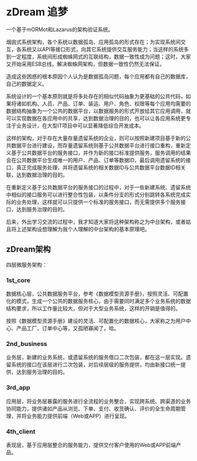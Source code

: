 # zDream 追梦
一个基于mORMot和Lazarus的架构验证系统。

烟囱式系统架构，各个系统以数据孤岛、应用孤岛的形式存在；为实现系统间交互，各系统又以API等接口形式，向其它系统提供交互服务能力；当这样的系统多到一定程度，系统间形成蜘蛛网式的互联结构，数据一致性成为问题；这时，大家又开始采用ESB总线，解决蜘蛛网架构，但数据一致性仍然无法保证。

造成这些困惑的根本原因个人认为是数据孤岛问题，每个应用都有自己的数据库，自己的数据定义。

系统设计的一个基本原则就是将多处存在的相似代码抽象为更基础的公共代码，如果将诸如机构、人员、产品、订单、装运、用户、角色、权限等每个应用均需要的数据结构抽象为一个公共的数据平台，以数据服务的形式开放给其它应用调用，就可以实现数据在各应用中的共享，达到数据治理的目的，也可以让各应用系统更专注于业务设计，在大型IT项目中可以显著降低综合开发成本。

这样的架构，对于存在大量存量遗留系统的企业，则可以按照新建项目基于新的公共数据平台进行建设，而存量遗留系统则基于公共数据平台进行接口重构，重新定义基于公共数据平台的服务接口，并作为新的接口标准提供服务，服务调用的结果会在公共数据平台生成唯一的用户、产品、订单等数据ID，最后调用遗留系统的接口，真正完成服务处理，并将遗留系统的相关数据ID与公共数据平台数据ID相关联，达到数据治理的目的。

在重新定义基于公共数据平台的服务接口的过程中，对于一些新建系统、遗留系统中相似的接口服务可以进行整合性包装，以条件分支的形式分别跳转各系统完成实际的业务处理，这样就可以只提供一个标准的服务接口，而无需提供多个服务接口，达到服务治理的目的。

后来，外出学习交流的过程中，我才知道大家将这种架构称之为中台架构，或者姑且将上述架构设想理解为我个人理解的中台架构的基本原理吧。

## zDream架构

四层微服务架构：

### 1st_core

数据核心层，公共数据服务平台，参考《数据模型资源手册》，按照灵活、可配置化的模式，生成一个公共的数据服务核心，由于需要同时满足多个业务系统的数据结构要求，所以工作量比较大，但对于大型业务系统，这样的开销是值得的。

按照《数据模型资源手册》建设的灵活、可配置化的数据核心，大家称之为用户中心、产品工厂、订单中心等，又孤陋寡闻了，哈。

### 2nd_business

业务层，新建的业务系统，或遗留系统的服务借口二次包装，都在这一层实现。遗留系统的接口在该层进行二次包装，对后续层级的服务提供，均由新接口统一提供，达到服务治理的目的。

### 3rd_app

应用层，将业务层暴露的服务进行全流程的业务整合，实现跨系统、跨渠道的业务协同能力，提供诸如产品从浏览、下单、支付、收货确认、评价的全生命周期管理，并将业务能力提供前端（Web或APP）进行呈现。

### 4th_client

表现层，基于应用层整合的服务能力，提供交付客户使用的Web或APP前端产品。